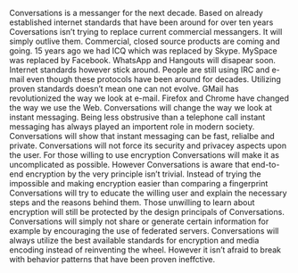 Conversations is a messanger for the next decade. Based on already established
internet standards that have been around for over ten years Coversations isn’t
trying to replace current commercial messangers. It will simply outlive them.
Commercial, closed source products are coming and going. 15 years ago we had
ICQ which was replaced by Skype. MySpace was replaced by Facebook. WhatsApp and
Hangouts will disapear soon. Internet standards however stick around. People are
still using IRC and e-mail even though these protocols have been around for
decades. Utilizing proven standards doesn’t mean one can not evolve. GMail has
revolutionized the way we look at e-mail. Firefox and Chrome have changed the
way we use the Web. Conversations will change the way we look at instant
messaging. Being less obstrusive than a telephone call instant messaging has
always played an importent role in modern society. Conversations will show that
instant messaging can be fast, relialbe and private. Conversations will not
force its security and privacey aspects upon the user. For those willing to use encryption
Conversations will make it as uncomplicated as possible. However Conversations
is aware that end-to-end encryption by the very principle isn’t trivial. Instead
of trying the impossible and making encryption easier than comparing a
fingerprint Conversations will try to educate the willing user and explain the
necessary steps and the reasons behind them. Those unwilling to learn about
encryption will still be protected by the design principals of Conversations.
Conversations will simply not share or generate certain information for example
by encouraging the use of federated servers. Conversations will always
utilize the best available standards for encryption and media encoding instead
of reinventing the wheel. However it isn’t afraid to break with behavior patterns
that have been proven ineffctive.
